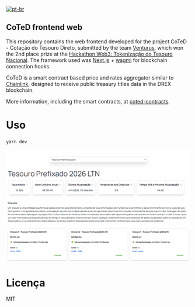 [![pt-br](https://img.shields.io/badge/lang-pt--br-green.svg)](https://github.com/izcoser/drex-oracle-frontend/blob/main/README.pt-br.md)

## CoTeD frontend web


This repository contains the web frontend developed for the project CoTeD - Cotação do Tesouro Direto, submitted by the team [Venturus](https://github.com/venturusbr), which won the 2nd place prize at the [Hackathon Web3: Tokenização do Tesouro Nacional](https://web.archive.org/web/20231102034756/https://inova.serpro.gov.br/hackathon-web3-stn/).
The framework used was [Next.js](https://nextjs.org) + [wagmi](https://wagmi.sh) for blockchain connection hooks.

CoTeD is a smart contract based price and rates aggregator similar to [Chainlink](https://chain.link), designed to receive public treasury titles data in the DREX blockchain.

More information, including the smart contracts, at [coted-contracts](https://github.com/izcoser/coted-contracts).

# Uso

`yarn dev`

![Screenshot](images/image.png)

# Licença

MIT
